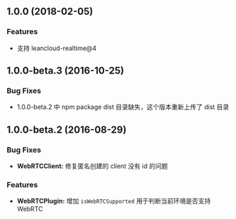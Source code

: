 <a name="1.0.0"></a>

## 1.0.0 (2018-02-05)

### Features

* 支持 leancloud-realtime@4

<a name="1.0.0-beta.3"></a>

## 1.0.0-beta.3 (2016-10-25)

### Bug Fixes

* 1.0.0-beta.2 中 npm package dist 目录缺失，这个版本重新上传了 dist 目录

<a name="1.0.0-beta.2"></a>

## 1.0.0-beta.2 (2016-08-29)

### Bug Fixes

* **WebRTCClient:** 修复匿名创建的 client 没有 id 的问题

### Features

* **WebRTCPlugin:** 增加 `isWebRTCSupported` 用于判断当前环境是否支持 WebRTC
